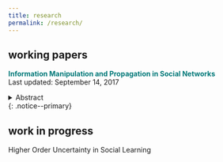 ```yaml
---
title: research
permalink: /research/
---
```


## working papers

**<span style="color:rgb(0,120,120)"> Information Manipulation and Propagation in Social Networks </span>** <br>
Last updated: September 14, 2017

<details>
<summary>Abstract</summary>
<p align="justify"> This paper presents a simple model of a manipulator trying to influence the collective decision of a population of agents. The novelty of this paper is to capture Bayesian persuasion followed by information diffusion in a network of agents. While some agents want the collective decision to match an unknown state of the world, others share the preferences of the manipulator. The manipulator controls the distribution of a signal observed by one agent, who communicate in a cheap talk stage. The incentives to truthfully create and transmit messages depend on the degree of manipulation and the density and distribution of biased agents. The manipulator faces a trade--off between a higher degree manipulation and better information diffusion. I find that, as biased agents share the manipulator's objective, the optimal degree of manipulation is inversely related to the density of biased agents. </p>
</details>
{: .notice--primary}


## work in progress

Higher Order Uncertainty in Social Learning
